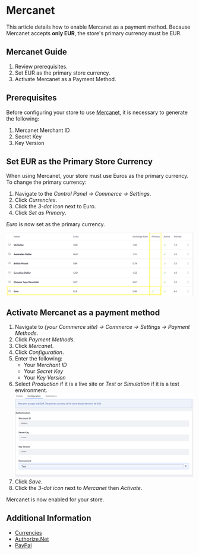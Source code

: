 # Mercanet

This article details how to enable Mercanet as a payment method. Because Mercanet accepts **only EUR**, the store's primary currency must be EUR.

## Mercanet Guide

1. Review prerequisites.
1. Set EUR as the primary store currency.
1. Activate Mercanet as a Payment Method.

## Prerequisites

Before configuring your store to use [Mercanet](https://documentation.mercanet.bnpparibas.net/index.php?title=Obtenir_sa_cl%C3%A9_secr%C3%A8te#), it is necessary to generate the following:

1. Mercanet Merchant ID
1. Secret Key
1. Key Version

## Set EUR as the Primary Store Currency

When using Mercanet, your store must use Euros as the primary currency. To change the primary currency:

1. Navigate to the _Control Panel → Commerce → Settings_.
1. Click _Currencies_.
1. Click the _3-dot icon_ next to Euro.
1. Click _Set as Primary_.

_Euro_ is now set as the primary currency.

![Set Primary Currency](./images/01.png)  

## Activate Mercanet as a payment method

1. Navigate to _(your Commerce site) → Commerce → Settings → Payment Methods_.
1. Click _Payment Methods_.
1. Click _Mercanet_.
1. Click _Configuration_.
1. Enter the following:
    * Your _Merchant ID_
    * Your _Secret Key_
    * Your _Key Version_
1. Select _Production_ if it is a live site or _Test_ or _Simulation_ if it is a test environment.
    ![Mercanet settings](./images/02.png)
1. Click _Save_.
1. Click the _3-dot icon_ next to _Mercanet_ then _Activate_.

Mercanet is now enabled for your store.

## Additional Information

* [Currencies](../../currencies/README.md)
* [Authorize.Net](../authorize.net/README.md)
* [PayPal](../paypal/README.md)
